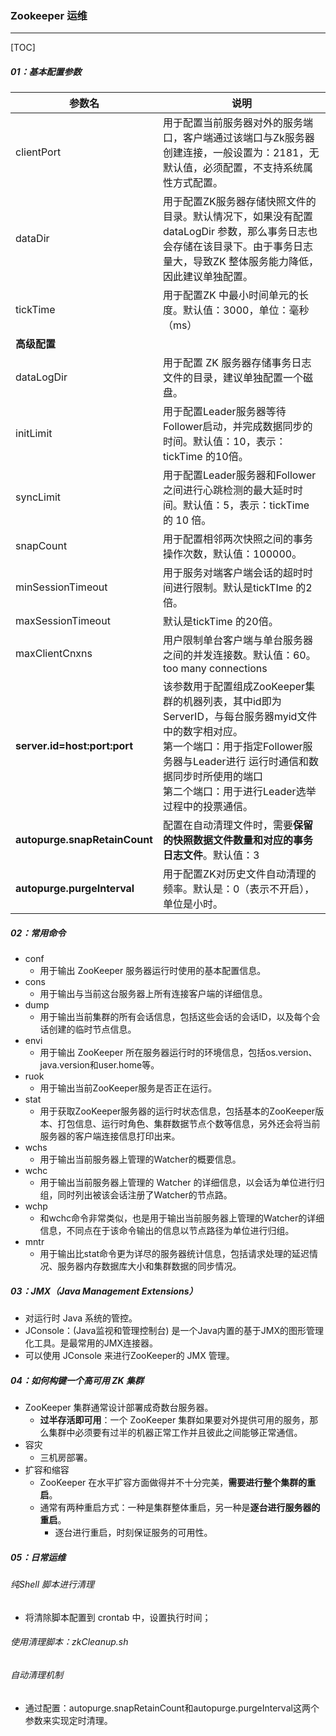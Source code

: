 ### Zookeeper 运维

------

[TOC]

##### 01：基本配置参数

| 参数名                        | 说明                                                         |
| ----------------------------- | ------------------------------------------------------------ |
| clientPort                    | 用于配置当前服务器对外的服务端口，客户端通过该端口与Zk服务器创建连接，一般设置为：2181，无默认值，必须配置，不支持系统属性方式配置。 |
| dataDir                       | 用于配置ZK服务器存储快照文件的目录。默认情况下，如果没有配置dataLogDir 参数，那么事务日志也会存储在该目录下。由于事务日志量大，导致ZK 整体服务能力降低，因此建议单独配置。 |
| tickTime                      | 用于配置ZK 中最小时间单元的长度。默认值：3000，单位：毫秒（ms） |
| **高级配置**                  |                                                              |
| dataLogDir                    | 用于配置 ZK 服务器存储事务日志文件的目录，建议单独配置一个磁盘。 |
| initLimit                     | 用于配置Leader服务器等待Follower启动，并完成数据同步的时间。默认值：10，表示：tickTime 的10倍。 |
| syncLimit                     | 用于配置Leader服务器和Follower之间进行心跳检测的最大延时时间。默认值：5，表示：tickTime 的 10 倍。 |
| snapCount                     | 用于配置相邻两次快照之间的事务操作次数，默认值：100000。     |
| minSessionTimeout             | 用于服务对端客户端会话的超时时间进行限制。默认是tickTIme 的2倍。 |
| maxSessionTimeout             | 默认是tickTime 的20倍。                                      |
| maxClientCnxns                | 用户限制单台客户端与单台服务器之间的并发连接数。默认值：60。too many connections |
| **server.id=host:port:port**  | 该参数用于配置组成ZooKeeper集群的机器列表，其中id即为ServerID，与每台服务器myid文件中的数字相对应。<br/>第一个端口：用于指定Follower服务器与Leader进行 运行时通信和数据同步时所使用的端口<br />第二个端口：用于进行Leader选举过程中的投票通信。 |
| **autopurge.snapRetainCount** | 配置在自动清理文件时，需要**保留的快照数据文件数量和对应的事务日志文件**。默认值：3 |
| **autopurge.purgeInterval**   | 用于配置ZK对历史文件自动清理的频率。默认是：0（表示不开启），单位是小时。 |

##### 02：常用命令

- conf
  - 用于输出 ZooKeeper 服务器运行时使用的基本配置信息。
- cons
  - 用于输出与当前这台服务器上所有连接客户端的详细信息。
- dump
  - 用于输出当前集群的所有会话信息，包括这些会话的会话ID，以及每个会话创建的临时节点信息。
- envi
  - 用于输出 ZooKeeper 所在服务器运行时的环境信息，包括os.version、java.version和user.home等。
- ruok
  - 用于输出当前ZooKeeper服务是否正在运行。
- stat
  - 用于获取ZooKeeper服务器的运行时状态信息，包括基本的ZooKeeper版本、打包信息、运行时角色、集群数据节点个数等信息，另外还会将当前服务器的客户端连接信息打印出来。
- wchs
  - 用于输出当前服务器上管理的Watcher的概要信息。
- wchc
  - 用于输出当前服务器上管理的 Watcher 的详细信息，以会话为单位进行归组，同时列出被该会话注册了Watcher的节点路。
- wchp
  - 和wchc命令非常类似，也是用于输出当前服务器上管理的Watcher的详细信息，不同点在于该命令输出的信息以节点路径为单位进行归组。
- mntr
  - 用于输出比stat命令更为详尽的服务器统计信息，包括请求处理的延迟情况、服务器内存数据库大小和集群数据的同步情况。

##### 03：JMX（Java Management Extensions）

- 对运行时 Java 系统的管控。
- JConsole：(Java监视和管理控制台) 是一个Java内置的基于JMX的图形管理化工具。是最常用的JMX连接器。
- 可以使用 JConsole 来进行ZooKeeper的 JMX 管理。

##### 04：如何构键一个高可用 ZK 集群

- ZooKeeper 集群通常设计部署成奇数台服务器。
  - **过半存活即可用**：一个 ZooKeeper 集群如果要对外提供可用的服务，那么集群中必须要有过半的机器正常工作并且彼此之间能够正常通信。
- 容灾
  - 三机房部署。
- 扩容和缩容
  - ZooKeeper 在水平扩容方面做得并不十分完美，**需要进行整个集群的重启**。
  - 通常有两种重启方式：一种是集群整体重启，另一种是**逐台进行服务器的重启**。
    - 逐台进行重启，时刻保证服务的可用性。

##### 05：日常运维

###### 纯Shell 脚本进行清理

- 将清除脚本配置到 crontab 中，设置执行时间；

###### 使用清理脚本：zkCleanup.sh

###### 自动清理机制

- 通过配置：autopurge.snapRetainCount和autopurge.purgeInterval这两个参数来实现定时清理。



